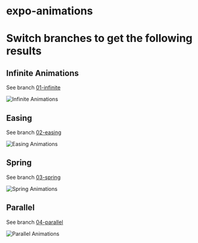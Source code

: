 # expo-animations

# Switch branches to get the following results

## Infinite Animations

See branch [01-infinite](../../tree/01-infinite-animations)

![Infinite Animations](./infinite.gif)

## Easing

See branch [02-easing](../../tree/02-easing)

![Easing Animations](./easing.gif)

## Spring

See branch [03-spring](../../tree/03-spring)

![Spring Animations](./spring.gif)

## Parallel

See branch [04-parallel](../../tree/04-parallel)

![Parallel Animations](./parallel.gif)